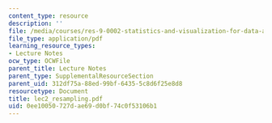 ```yaml
---
content_type: resource
description: ''
file: /media/courses/res-9-0002-statistics-and-visualization-for-data-analysis-and-inference-january-iap-2009/0ee10050727dae69d0bf74c0f53106b1_lec2_resampling.pdf
file_type: application/pdf
learning_resource_types:
- Lecture Notes
ocw_type: OCWFile
parent_title: Lecture Notes
parent_type: SupplementalResourceSection
parent_uid: 312df75a-88ed-99bf-6435-5c8d6f25e8d8
resourcetype: Document
title: lec2_resampling.pdf
uid: 0ee10050-727d-ae69-d0bf-74c0f53106b1
---
```

